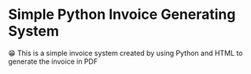 # Simple Python Invoice Generating System

😁 This is a simple invoice system created by using Python and HTML to generate the invoice in PDF

